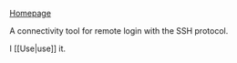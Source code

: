 [Homepage](https://openssh.com)

A connectivity tool for remote login with the SSH protocol.

I [[Use|use]] it.
